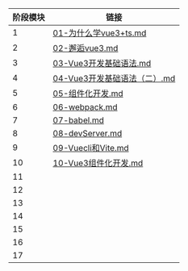 | 阶段模块 | 链接                                                         |
| -------- | ------------------------------------------------------------ |
| 1        | [01-为什么学vue3+ts.md](01-为什么学vue3+ts.md)               |
| 2        | [02-邂逅vue3.md](02-邂逅vue3.md)                             |
| 3        | [03-Vue3开发基础语法.md](03-Vue3开发基础语法.md)             |
| 4        | [04-Vue3开发基础语法（二）.md](04-Vue3开发基础语法（二）.md) |
| 5        | [05-组件化开发.md](05-组件化开发.md)                         |
| 6        | [06-webpack.md](06-webpack.md)                               |
| 7        | [07-babel.md](07-babel.md)                                   |
| 8        | [08-devServer.md](08-devServer.md)                           |
| 9        | [09-Vuecli和Vite.md](09-Vuecli和Vite.md)                     |
| 10       | [10-Vue3组件化开发.md](10-Vue3组件化开发.md)                 |
| 11       |                                                              |
| 12       |                                                              |
| 13       |                                                              |
| 14       |                                                              |
| 15       |                                                              |
| 16       |                                                              |
| 17       |                                                              |